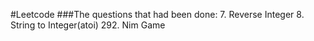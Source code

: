 #Leetcode
###The questions that had been done:
7. Reverse Integer
8. String to Integer(atoi)
292. Nim Game